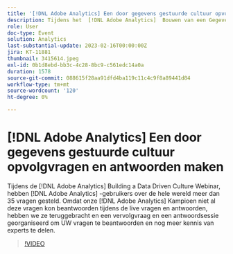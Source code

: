 ```yaml
---
title: '[!DNL Adobe Analytics] Een door gegevens gestuurde cultuur opvolgvragen en antwoorden maken'
description: Tijdens het  [!DNL Adobe Analytics]  Bouwen van een Gegevens Gedreven Webinar van de Cultuur, werden meer dan 35 vragen gesteld door  [!DNL Adobe Analytics]  gebruikers rond de wereld. Aangezien onze  [!DNL Adobe Analytics]  Kampioen niet al die vraag tijdens levende Q&A kon beantwoorden, brachten wij hen terug en ontvingen een zitting van follow-up Q&A om UW vragen te beantwoorden en nog meer deskundige kennis te delen.
role: User
doc-type: Event
solution: Analytics
last-substantial-update: 2023-02-16T00:00:00Z
jira: KT-11881
thumbnail: 3415614.jpeg
exl-id: 0b1d8ebd-bb3c-4c28-8bc9-c561edc14a0a
duration: 1578
source-git-commit: 088615f28aa91dfd4ba119c11c4c9f8a89441d84
workflow-type: tm+mt
source-wordcount: '120'
ht-degree: 0%

---
```


# [!DNL Adobe Analytics] Een door gegevens gestuurde cultuur opvolgvragen en antwoorden maken

Tijdens de [!DNL Adobe Analytics] Building a Data Driven Culture Webinar, hebben [!DNL Adobe Analytics] -gebruikers over de hele wereld meer dan 35 vragen gesteld. Omdat onze [!DNL Adobe Analytics] Kampioen niet al deze vragen kon beantwoorden tijdens de live vragen en antwoorden, hebben we ze teruggebracht en een vervolgvraag en een antwoordsessie georganiseerd om UW vragen te beantwoorden en nog meer kennis van experts te delen.

>[!VIDEO](https://video.tv.adobe.com/v/3455129/?quality=12&learn=on&captions=dut)
